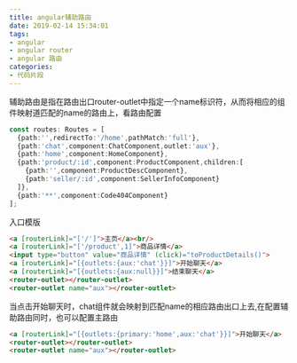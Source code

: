 ```yaml
---
title: angular辅助路由
date: 2019-02-14 15:34:01
tags:
- angular
- angular router
- angular 路由
categories:
- 代码片段
---
```


辅助路由是指在路由出口router-outlet中指定一个name标识符，从而将相应的组件映射道匹配的name的路由上，看路由配置

``` typescript
const routes: Routes = [
  {path:'',redirectTo:'/home',pathMatch:'full'},
  {path:'chat',component:ChatComponent,outlet:'aux'},
  {path:'home',component:HomeComponent},
  {path:'product/:id',component:ProductComponent,children:[
    {path:'',component:ProductDescComponent},
    {path:'seller/:id',component:SellerInfoComponent}
  ]},
  {path:'**',component:Code404Component}
];
```

入口模版
``` html
<a [routerLink]="['/']">主页</a><br/>
<a [routerLink]="['/product',1]">商品详情</a>
<input type="button" value="商品详情" (click)="toProductDetails()">
<a [routerLink]="[{outlets:{aux:'chat'}}]">开始聊天</a>
<a [routerLink]="[{outlets:{aux:null}}]">结束聊天</a>
<router-outlet></router-outlet>
<router-outlet name="aux"></router-outlet>
```

当点击开始聊天时，chat组件就会映射到匹配name的相应路由出口上去,在配置辅助路由同时，也可以配置主路由
``` html
<a [routerLink]="[{outlets:{primary:'home',aux:'chat'}}]">开始聊天</a>   
<router-outlet></router-outlet>
<router-outlet name="aux"></router-outlet>
```
